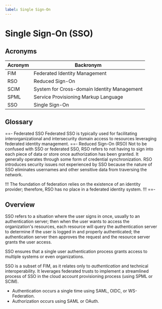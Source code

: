 ```yaml
---
label: Single Sign-On
---
```


# Single Sign-On (SSO)

## Acronyms

| Acronym | Backronym |
| - | - |
| FIM | Federated Identity Management |
| RSO | Reduced Sign-On |
| SCIM | System for Cross-domain Identity Management |
| SPML | Service Provisioning Markup Language |
| SSO | Single Sign-On |

## Glossary

==- Federated SSO
Federated SSO is typically used for facilitating interorganizational and intersecurity domain access to resources leveraging federated identity management.
==- Reduced Sign-On (RSO)
Not to be confused with SSO or federated SSO, RSO refers to not having to sign into each piece of data or store once authorization has been granted. It generally operates through some form of credential synchronization. RSO introduces security issues not experienced by SSO because the nature of SSO eliminates usernames and other sensitive data from traversing the network.

!!!
The foundation of federation relies on the existence of an identity provider; therefore, RSO has no place in a federated identity system.
!!!
==-

## Overview

SSO refers to a situation where the user signs in once, usually to an authentication server; then when the user wants to access the organization's resources, each resource will query the authentication server to determine if the user is logged in and properly authenticated; the authentication server then approves the request and the resource server grants the user access.

SSO ensures that a single user authentication process grants access to multiple systems or even organizations.

SSO is a subset of FIM, as it relates only to *authentication* and technical interoperability. It leverages federated trusts to implement a streamlined process of SSO in the cloud account provisioning process (using SPML or SCIM).

- Authentication occurs a single time using SAML, OIDC, or WS-Federation.
- Authorization occurs using SAML or OAuth.
